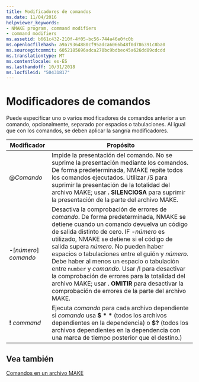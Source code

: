 ```yaml
---
title: Modificadores de comandos
ms.date: 11/04/2016
helpviewer_keywords:
- NMAKE program, command modifiers
- command modifiers
ms.assetid: b661c432-210f-4f05-bc56-744a46e0fc0b
ms.openlocfilehash: a9a79364880cf95adca6066b48f0d786391c8ba0
ms.sourcegitcommit: 6052185696adca270bc9bdbec45a626dd89cdcdd
ms.translationtype: MT
ms.contentlocale: es-ES
ms.lasthandoff: 10/31/2018
ms.locfileid: "50431817"
---
```

# <a name="command-modifiers"></a>Modificadores de comandos

Puede especificar uno o varios modificadores de comandos anterior a un comando, opcionalmente, separado por espacios o tabulaciones. Al igual que con los comandos, se deben aplicar la sangría modificadores.

|Modificador|Propósito|
|--------------|-------------|
|\@*Comando*|Impide la presentación del comando. No se suprime la presentación mediante los comandos. De forma predeterminada, NMAKE repite todos los comandos ejecutados. Utilizar /S para suprimir la presentación de la totalidad del archivo MAKE; usar **. SILENCIOSA** para suprimir la presentación de la parte del archivo MAKE.|
|**-**\[*número*] *comando*|Desactiva la comprobación de errores de *comando*. De forma predeterminada, NMAKE se detiene cuando un comando devuelva un código de salida distinto de cero. IF -*número* es utilizado, NMAKE se detiene si el código de salida supera *número*. No pueden haber espacios o tabulaciones entre el guión y *número.* Debe haber al menos un espacio o tabulación entre `number` y *comando*. Usar /I para desactivar la comprobación de errores para la totalidad del archivo MAKE; usar **. OMITIR** para desactivar la comprobación de errores de la parte del archivo MAKE.|
|**\!** *command*|Ejecuta *comando* para cada archivo dependiente si *comando* usa <strong>$ \* \*</strong> (todos los archivos dependientes en la dependencia) o **$?** (todos los archivos dependientes en la dependencia con una marca de tiempo posterior que el destino.)|

## <a name="see-also"></a>Vea también

[Comandos en un archivo MAKE](../build/commands-in-a-makefile.md)
